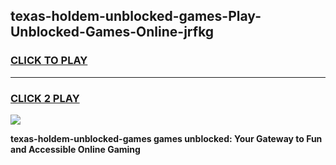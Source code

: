 
## texas-holdem-unblocked-games-Play-Unblocked-Games-Online-jrfkg
<h3>
<a href="https://premium76.site?title=texas-holdem-unblocked-games&ref=25A">CLICK TO PLAY</a></h3>
<hr>

<h3>
<a href="https://premium76.site?title=texas-holdem-unblocked-games&ref=25A">CLICK 2 PLAY</a>
  
</h3>

<a href="https://premium76.site?title=texas-holdem-unblocked-games&ref=25A"><img src="https://clearcache.store/games.png"></a>


**texas-holdem-unblocked-games games unblocked: Your Gateway to Fun and Accessible Online Gaming**
